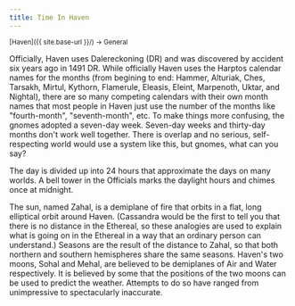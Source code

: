 ```yaml
---
title: Time In Haven
---
```


<span style="font-size:smaller;">
  [Haven]({{ site.base-url }}/) -> General
</span>

Officially, Haven uses Dalereckoning (DR) and was discovered by accident six years ago in 1491 DR.  While officially Haven uses the Harptos calendar names for the months (from begining to end: Hammer, Alturiak, Ches, Tarsakh, Mirtul, Kythorn, Flamerule, Eleasis, Eleint, Marpenoth, Uktar, and Nightal), there are so many competing calendars with their own month names that most people in Haven just use the number of the months like "fourth-month", "seventh-month", etc.  To make things more confusing, the gnomes adopted a seven-day week.  Seven-day weeks and thirty-day months don't work well together.  There is overlap and no serious, self-respecting world would use a system like this, but gnomes, what can you say?

The day is divided up into 24 hours that approximate the days on many worlds.  A bell tower in the Officials marks the daylight hours and chimes once at midnight.

The sun, named Zahal, is a demiplane of fire that orbits in a flat, long elliptical orbit around Haven.  (Cassandra would be the first to tell you that there is no distance in the Ethereal, so these analogies are used to explain what is going on in the Ethereal in a way that an ordinary person can understand.)  Seasons are the result of the distance to Zahal, so that both northern and southern hemispheres share the same seasons.  Haven's two moons, Sohal and Mehal, are believed to be demiplanes of Air and Water respectively.  It is believed by some that the positions of the two moons can be used to predict the weather.  Attempts to do so have ranged from unimpressive to spectacularly inaccurate.
